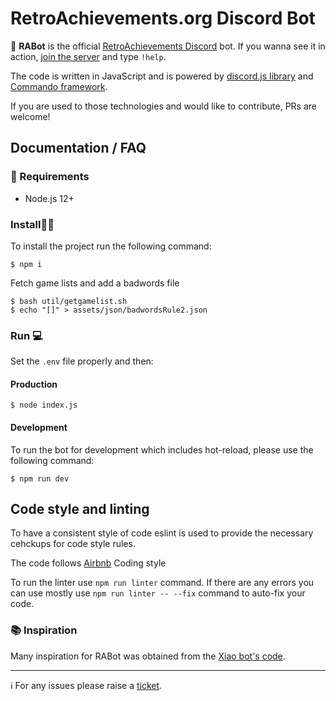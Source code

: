 # RetroAchievements.org Discord Bot

🤖 **RABot** is the official [RetroAchievements Discord](https://discord.gg/dq2E4hE) bot. If you wanna see it in action, [join the server](https://discord.gg/dq2E4hE) and type `!help`.

The code is written in JavaScript and is powered by [discord.js library](https://discord.js.org/#/docs/main/) and [Commando framework](https://discord.js.org/#/docs/commando/).

If you are used to those technologies and would like to contribute, PRs are welcome! 

## Documentation / FAQ 

### :memo: Requirements

- Node.js 12+


### Install:wrench::hammer: 
To install the project run the following command:
```
$ npm i
```

Fetch game lists and add a badwords file

```
$ bash util/getgamelist.sh
$ echo "[]" > assets/json/badwordsRule2.json
```

### Run :computer:

Set the `.env` file properly and then:

#### Production
```
$ node index.js
```

#### Development

To run the bot for development which includes hot-reload, please use the following command:

```
$ npm run dev
```

## Code style and linting 

To have a consistent style of code eslint is used to provide the necessary cehckups for code style rules.

The code follows [Airbnb](https://github.com/airbnb/javascript) Coding style

To run the linter use `npm run linter` command. If there are any errors you can use mostly use `npm run linter -- --fix` command to auto-fix your code.

### :books: Inspiration
Many inspiration for RABot was obtained from the [Xiao bot's code](https://github.com/dragonfire535/xiao).

***
:information_source: For any issues please raise a [ticket](https://github.com/RetroAchievements/RABot/issues). 
